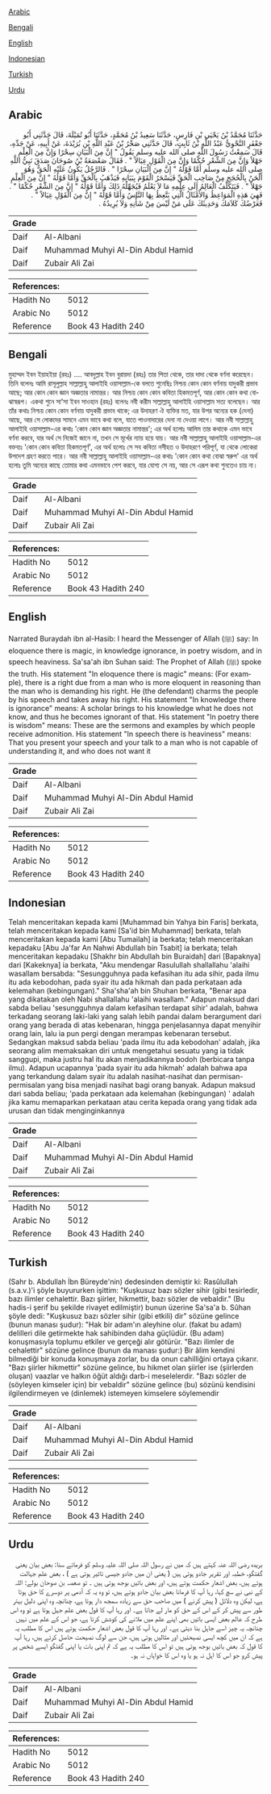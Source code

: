 [Arabic](#arabic)

[Bengali](#bengali)

[English](#english)

[Indonesian](#indonesian)

[Turkish](#turkish)

[Urdu](#urdu)

## Arabic


<div dir="rtl" lang="ar" style={{fontSize:'larger',backgroundColor:'#f8f9fa',padding:20}}>
حَدَّثَنَا مُحَمَّدُ بْنُ يَحْيَى بْنِ فَارِسٍ، حَدَّثَنَا سَعِيدُ بْنُ مُحَمَّدٍ، حَدَّثَنَا أَبُو تُمَيْلَةَ، قَالَ حَدَّثَنِي أَبُو جَعْفَرٍ النَّحْوِيُّ عَبْدُ اللَّهِ بْنُ ثَابِتٍ، قَالَ حَدَّثَنِي صَخْرُ بْنُ عَبْدِ اللَّهِ بْنِ بُرَيْدَةَ، عَنْ أَبِيهِ، عَنْ جَدِّهِ، قَالَ سَمِعْتُ رَسُولَ اللَّهِ صلى الله عليه وسلم يَقُولُ ‏"‏ إِنَّ مِنَ الْبَيَانِ سِحْرًا وَإِنَّ مِنَ الْعِلْمِ جَهْلاً وَإِنَّ مِنَ الشِّعْرِ حُكْمًا وَإِنَّ مِنَ الْقَوْلِ عِيَالاً ‏"‏ ‏.‏ فَقَالَ صَعْصَعَةُ بْنُ صُوحَانَ صَدَقَ نَبِيُّ اللَّهِ صلى الله عليه وسلم أَمَّا قَوْلُهُ ‏"‏ إِنَّ مِنَ الْبَيَانِ سِحْرًا ‏"‏ ‏.‏ فَالرَّجُلُ يَكُونُ عَلَيْهِ الْحَقُّ وَهُوَ أَلْحَنُ بِالْحُجَجِ مِنْ صَاحِبِ الْحَقِّ فَيَسْحَرُ الْقَوْمَ بِبَيَانِهِ فَيَذْهَبُ بِالْحَقِّ وَأَمَّا قَوْلُهُ ‏"‏ إِنَّ مِنَ الْعِلْمِ جَهْلاً ‏"‏ ‏.‏ فَيَتَكَلَّفُ الْعَالِمُ إِلَى عِلْمِهِ مَا لاَ يَعْلَمُ فَيُجَهِّلُهُ ذَلِكَ وَأَمَّا قَوْلُهُ ‏"‏ إِنَّ مِنَ الشِّعْرِ حُكْمًا ‏"‏ ‏.‏ فَهِيَ هَذِهِ الْمَوَاعِظُ وَالأَمْثَالُ الَّتِي يَتَّعِظُ بِهَا النَّاسُ وَأَمَّا قَوْلُهُ ‏"‏ إِنَّ مِنَ الْقَوْلِ عِيَالاً ‏"‏ ‏.‏ فَعَرْضُكَ كَلاَمَكَ وَحَدِيثَكَ عَلَى مَنْ لَيْسَ مِنْ شَأْنِهِ وَلاَ يُرِيدُهُ ‏.‏
</div>
<div style={{backgroundColor:'#f8f9fa',padding:20, marginBottom: 10}}><table> <thead> <tr> <th>Grade</th> <th></th> </tr> </thead> <tbody> <tr><td>Daif</td><td>Al-Albani</td></tr><tr><td>Daif</td><td>Muhammad Muhyi Al-Din Abdul Hamid</td></tr><tr><td>Daif</td><td>Zubair Ali Zai</td></tr></tbody></table><table> <thead> <tr> <th>References:</th> <th></th> </tr> </thead> <tbody><tr><td>Hadith No</td><td>5012</td></tr><tr><td>Arabic No</td><td>5012</td></tr><tr><td>Reference</td><td>Book 43 Hadith 240</td></tr></tbody></table></div>

## Bengali


<div dir="ltr" lang="bn" style={{fontSize:'larger',backgroundColor:'#f8f9fa',padding:20}}>
মুহাম্মদ ইবন ইয়াহইয়া (রহঃ) .... আবদুল্লাহ ইবন বুরায়দা (রহঃ) তার পিতা থেকে, তার দাদা থেকে বর্ণনা করেছেন। তিনি বলেনঃ আমি রাসূলুল্লাহ সাল্লাল্লাহু আলাইহি ওয়াসাল্লাম-কে বলতে শুনেছিঃ নিশ্চয় কোন কোন বর্ণনায় যাদুকরী প্রভাব আছে; আর কোন কোন জ্ঞান অজ্ঞতার নামান্তর। আর নিশ্চয় কোন কোন কবিতা হিকমতপূর্ণ, আর কোন কোন কথা বোঝাস্বরূপ। একথা শুনে সা'সা ইবন সাওহান (রহঃ) বলেনঃ নবী করীম সাল্লাল্লাহু আলাইহি ওয়াসাল্লাম সত্য বলেছেন। আর তাঁর কথাঃ নিশ্চয় কোন কোন বর্ণনায় যাদুকরী প্রভাব থাকে; এর উদাহরণ ঐ ব্যক্তির মত, যার উপর অন্যের হক (দেনা) আছে, আর সে লোকদের সামনে এমন ভাবে কথা বলে, যাতে পাওনাদারের দেনা না দেওয়া লাগে। আর নবী সাল্লাল্লাহু আলাইহি ওয়াসাল্লাম-এর কথাঃ 'কোন কোন জ্ঞান অজ্ঞতার নামান্তর'; এর অর্থ হলোঃ আলিম তার কথাকে এমন ভাবে বর্ণনা করবে, যার অর্থ সে নিজেই জানে না, তখন সে মূর্খের ন্যায় হয়ে যায়। আর নবী সাল্লাল্লাহু আলাইহি ওয়াসাল্লাম-এর বক্তব্যঃ 'কোন কোন কবিতা হিকমতপূর্ণ', এর অর্থ হলোঃ সে সব কবিতা নসীহত ও উদাহরণে পরিপূর্ণ, যা থেকে লোকেরা উপদেশ গ্রহণ করতে পারে। আর নবী সাল্লাল্লাহু আলাইহি ওয়াসাল্লাম-এর কথাঃ 'কোন কোন কথা বোঝা স্বরুপ' এর অর্থ হলোঃ তুমি অন্যের কাছে তোমার কথা এমনভাবে পেশ করবে, যার যোগ্য সে নয়, আর সে এরূপ কথা শুনতেও চায় না।
</div>
<div style={{backgroundColor:'#f8f9fa',padding:20, marginBottom: 10}}><table> <thead> <tr> <th>Grade</th> <th></th> </tr> </thead> <tbody> <tr><td>Daif</td><td>Al-Albani</td></tr><tr><td>Daif</td><td>Muhammad Muhyi Al-Din Abdul Hamid</td></tr><tr><td>Daif</td><td>Zubair Ali Zai</td></tr></tbody></table><table> <thead> <tr> <th>References:</th> <th></th> </tr> </thead> <tbody><tr><td>Hadith No</td><td>5012</td></tr><tr><td>Arabic No</td><td>5012</td></tr><tr><td>Reference</td><td>Book 43 Hadith 240</td></tr></tbody></table></div>

## English


<div dir="ltr" lang="en" style={{fontSize:'larger',backgroundColor:'#f8f9fa',padding:20}}>
Narrated Buraydah ibn al-Hasib: I heard the Messenger of Allah (ﷺ) say: In eloquence there is magic, in knowledge ignorance, in poetry wisdom, and in speech heaviness. Sa'sa'ah ibn Suhan said: The Prophet of Allah (ﷺ) spoke the truth. His statement "In eloquence there is magic" means: (For example), there is a right due from a man who is more eloquent in reasoning than the man who is demanding his right. He (the defendant) charms the people by his speech and takes away his right. His statement "In knowledge there is ignorance" means: A scholar brings to his knowledge what he does not know, and thus he becomes ignorant of that. His statement "In poetry there is wisdom" means: These are the sermons and examples by which people receive admonition. His statement "In speech there is heaviness" means: That you present your speech and your talk to a man who is not capable of understanding it, and who does not want it
</div>
<div style={{backgroundColor:'#f8f9fa',padding:20, marginBottom: 10}}><table> <thead> <tr> <th>Grade</th> <th></th> </tr> </thead> <tbody> <tr><td>Daif</td><td>Al-Albani</td></tr><tr><td>Daif</td><td>Muhammad Muhyi Al-Din Abdul Hamid</td></tr><tr><td>Daif</td><td>Zubair Ali Zai</td></tr></tbody></table><table> <thead> <tr> <th>References:</th> <th></th> </tr> </thead> <tbody><tr><td>Hadith No</td><td>5012</td></tr><tr><td>Arabic No</td><td>5012</td></tr><tr><td>Reference</td><td>Book 43 Hadith 240</td></tr></tbody></table></div>

## Indonesian


<div dir="ltr" lang="id" style={{fontSize:'larger',backgroundColor:'#f8f9fa',padding:20}}>
Telah menceritakan kepada kami [Muhammad bin Yahya bin Faris] berkata, telah menceritakan kepada kami [Sa'id bin Muhammad] berkata, telah menceritakan kepada kami [Abu Tumailah] ia berkata; telah menceritakan kepadaku [Abu Ja'far An Nahwi Abdullah bin Tsabit] ia berkata; telah menceritakan kepadaku [Shakhr bin Abdullah bin Buraidah] dari [Bapaknya] dari [Kakeknya] ia berkata, "Aku mendengar Rasulullah shallallahu 'alaihi wasallam bersabda: "Sesungguhnya pada kefasihan itu ada sihir, pada ilmu itu ada kebodohan, pada syair itu ada hikmah dan pada perkataan ada kelemahan (kebingungan)." Sha'sha'ah bin Shuhan berkata, "Benar apa yang dikatakan oleh Nabi shallallahu 'alaihi wasallam." Adapun maksud dari sabda beliau 'sesungguhnya dalam kefasihan terdapat sihir' adalah, bahwa terkadang seorang laki-laki yang salah lebih pandai dalam berargument dari orang yang berada di atas kebenaran, hingga penjelasannya dapat menyihir orang lain, lalu ia pun pergi dengan merampas kebenaran tersebut. Sedangkan maksud sabda beliau 'pada ilmu itu ada kebodohan' adalah, jika seorang alim memaksakan diri untuk mengetahui sesuatu yang ia tidak sanggupi, maka justru hal itu akan menjadikannya bodoh (berbicara tanpa ilmu). Adapun ucapannya 'pada syair itu ada hikmah' adalah bahwa apa yang terkandung dalam syair itu adalah nasihat-nasihat dan permisan-permisalan yang bisa menjadi nasihat bagi orang banyak. Adapun maksud dari sabda beliau; 'pada perkataan ada kelemahan (kebingungan) ' adalah jika kamu memaparkan perkataan atau cerita kepada orang yang tidak ada urusan dan tidak menginginkannya
</div>
<div style={{backgroundColor:'#f8f9fa',padding:20, marginBottom: 10}}><table> <thead> <tr> <th>Grade</th> <th></th> </tr> </thead> <tbody> <tr><td>Daif</td><td>Al-Albani</td></tr><tr><td>Daif</td><td>Muhammad Muhyi Al-Din Abdul Hamid</td></tr><tr><td>Daif</td><td>Zubair Ali Zai</td></tr></tbody></table><table> <thead> <tr> <th>References:</th> <th></th> </tr> </thead> <tbody><tr><td>Hadith No</td><td>5012</td></tr><tr><td>Arabic No</td><td>5012</td></tr><tr><td>Reference</td><td>Book 43 Hadith 240</td></tr></tbody></table></div>

## Turkish


<div dir="ltr" lang="tr" style={{fontSize:'larger',backgroundColor:'#f8f9fa',padding:20}}>
(Sahr b. Abdullah İbn Büreyde'nin) dedesinden demiştir ki: Rasûlullah (s.a.v.)'i şöyle buyururken işittim: "Kuşkusuz bazı sözler sihir (gibi tesirledir, bazı ilimler cehalettir. Bazı şiirler, hikmettir, bazı sözler de vebaldir." (Bu hadis-i şerif bu şekilde rivayet edilmiştir) bunun üzerine Sa'sa'a b. Sûhan şöyle dedi: "Kuşkusuz bazı sözler sihir (gibi etkili) dir" sözüne gelince (bunun manası şudur): "Hak bir adam'ın aleyhine olur. (fakat bu adam) delilleri dile getirmekte hak sahibinden daha güçlüdür. (Bu adam) konuşmasıyla toplumu etkiler ve gerçeği alır götürür. "Bazı ilimler de cehalettir" sözüne gelince (bunun da manası şudur:) Bir âlim kendini bilmediği bir konuda konuşmaya zorlar, bu da onun cahilliğini ortaya çıkarır. "Bazı şiirler hikmettir" sözüne gelince, bu hikmet olan şiirler ise (şiirlerden oluşan) vaazlar ve halkın öğüt aldığı darb-i meselelerdir. "Bazı sözler de (söyleyen kimseler için) bir vebaldir" sözüne gelince (bu) sözünü kendisini ilgilendirmeyen ve (dinlemek) istemeyen kimselere söylemendir
</div>
<div style={{backgroundColor:'#f8f9fa',padding:20, marginBottom: 10}}><table> <thead> <tr> <th>Grade</th> <th></th> </tr> </thead> <tbody> <tr><td>Daif</td><td>Al-Albani</td></tr><tr><td>Daif</td><td>Muhammad Muhyi Al-Din Abdul Hamid</td></tr><tr><td>Daif</td><td>Zubair Ali Zai</td></tr></tbody></table><table> <thead> <tr> <th>References:</th> <th></th> </tr> </thead> <tbody><tr><td>Hadith No</td><td>5012</td></tr><tr><td>Arabic No</td><td>5012</td></tr><tr><td>Reference</td><td>Book 43 Hadith 240</td></tr></tbody></table></div>

## Urdu


<div dir="rtl" lang="ur" style={{fontSize:'larger',backgroundColor:'#f8f9fa',padding:20}}>
بریدہ رضی اللہ عنہ کہتے ہیں کہ میں نے رسول اللہ صلی اللہ علیہ وسلم کو فرماتے سنا: بعض بیان یعنی گفتگو، خطبہ اور تقریر جادو ہوتی ہیں ( یعنی ان میں جادو جیسی تاثیر ہوتی ہے ) ، بعض علم جہالت ہوتے ہیں، بعض اشعار حکمت ہوتے ہیں، اور بعض باتیں بوجھ ہوتی ہیں ۔ تو صعصہ بن صوحان بولے: اللہ کے نبی نے سچ کہا، رہا آپ کا فرمانا بعض بیان جادو ہوتے ہیں، تو وہ یہ کہ آدمی پر دوسرے کا حق ہوتا ہے، لیکن وہ دلائل ( پیش کرنے ) میں صاحب حق سے زیادہ سمجھ دار ہوتا ہے، چنانچہ وہ اپنی دلیل بہتر طور سے پیش کر کے اس کے حق کو مار لے جاتا ہے۔ اور رہا آپ کا قول بعض علم جہل ہوتا ہے تو وہ اس طرح کہ عالم بعض ایسی باتیں بھی اپنے علم میں ملانے کی کوشش کرتا ہے، جو اس کے علم میں نہیں چنانچہ یہ چیز اسے جاہل بنا دیتی ہے۔ اور رہا آپ کا قول بعض اشعار حکمت ہوتے ہیں اس کا مطلب یہ ہے کہ ان میں کچھ ایسی نصیحتیں اور مثالیں ہوتی ہیں، جن سے لوگ نصیحت حاصل کرتے ہیں، رہا آپ کا قول کہ بعض باتیں بوجھ ہوتی ہیں تو اس کا مطلب یہ ہے کہ تم اپنی بات یا اپنی گفتگو ایسے شخص پر پیش کرو جو اس کا اہل نہ ہو یا وہ اس کا خواہاں نہ ہو۔
</div>
<div style={{backgroundColor:'#f8f9fa',padding:20, marginBottom: 10}}><table> <thead> <tr> <th>Grade</th> <th></th> </tr> </thead> <tbody> <tr><td>Daif</td><td>Al-Albani</td></tr><tr><td>Daif</td><td>Muhammad Muhyi Al-Din Abdul Hamid</td></tr><tr><td>Daif</td><td>Zubair Ali Zai</td></tr></tbody></table><table> <thead> <tr> <th>References:</th> <th></th> </tr> </thead> <tbody><tr><td>Hadith No</td><td>5012</td></tr><tr><td>Arabic No</td><td>5012</td></tr><tr><td>Reference</td><td>Book 43 Hadith 240</td></tr></tbody></table></div>